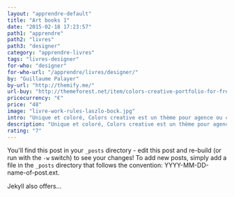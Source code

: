 ```yaml
---
layout: "apprendre-default"
title: "Art books 1"
date: "2015-02-18 17:23:57"
path1: "apprendre"
path2: "livres"
path3: "designer"
category: "apprendre-livres"
tags: "livres-designer"
for-who: "designer"
for-who-url: "/apprendre/livres/designer/"
by: "Guillaume Palayer"
by-url: "http://themify.me/"
url-buy: "http://themeforest.net/item/colors-creative-portfolio-for-freelancers-agencies/11471702?ref=carcsn"
pricecurrency: "€"
price: "48"
image: "livre-work-rules-laszlo-bock.jpg"
intro: "Unique et coloré, Colors creative est un thème pour agence ou créatif en recherche d'un beau portfolio sans prise de tête. Il propose plusieurs options de mise en page et de design de composants afin de personnaliser la mise en scène de votre travail. Voyez par vous même avec les captures d'écrans ci-dessous et la démo."
description: "Unique et coloré, Colors creative est un thème pour agence ou créatif en recherche d'un beau portfolio sans prise de tête."
rating: "7"
---
```


You'll find this post in your `_posts` directory - edit this post and re-build (or run with the `-w` switch) to see your changes!
To add new posts, simply add a file in the `_posts` directory that follows the convention: YYYY-MM-DD-name-of-post.ext.

Jekyll also offers...

